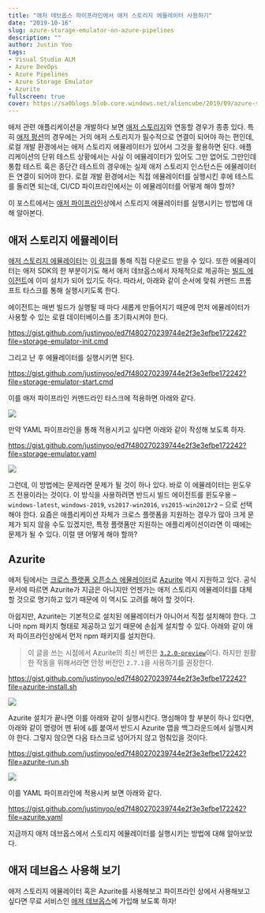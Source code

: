 ```yaml
---
title: "애저 데브옵스 파이프라인에서 애저 스토리지 에뮬레이터 사용하기"
date: "2019-10-16"
slug: azure-storage-emulator-on-azure-pipelines
description: ""
author: Justin Yoo
tags:
- Visual Studio ALM
- Azure DevOps
- Azure Pipelines
- Azure Storage Emulator
- Azurite
fullscreen: true
cover: https://sa0blogs.blob.core.windows.net/aliencube/2019/09/azure-storage-emulator-on-azure-pipelines-00.png
---
```


애저 관련 애플리케이션을 개발하다 보면 [애저 스토리지](https://azure.microsoft.com/ko-kr/services/storage/?WT.mc_id=aliencubeorg-blog-juyoo)와 연동할 경우가 종종 있다. 특히 [애저 펑션](https://azure.microsoft.com/ko-kr/services/functions/?WT.mc_id=aliencubeorg-blog-juyoo)의 경우에는 거의 애저 스토리지가 필수적으로 연결이 되어야 하는 편인데, 로컬 개발 환경에서는 애저 스토리지 에뮬레이터가 있어서 그것을 활용하면 된다. 애플리케이션의 단위 테스트 상황에서는 사실 이 에뮬레이터가 있어도 그만 없어도 그만인데 통합 테스트 혹은 종단간 테스트의 경우에는 실제 애저 스토리지 인스턴스든 에뮬레이터든 연결이 되어야 한다. 로컬 개발 환경에서는 직접 에뮬레이터를 실행시킨 후에 테스트를 돌리면 되는데, CI/CD 파이프라인에서는 이 에뮬레이터를 어떻게 해야 할까?

이 포스트에서는 [애저 파이프라인](https://azure.microsoft.com/ko-kr/services/devops/pipelines/?WT.mc_id=aliencubeorg-blog-juyoo)상에서 스토리지 에뮬레이터를 실행시키는 방법에 대해 알아본다.

## 애저 스토리지 에뮬레이터

[애저 스토리지 에뮬레이터](https://docs.microsoft.com/ko-kr/azure/storage/common/storage-use-emulator?WT.mc_id=aliencubeorg-blog-juyoo)는 [이 링크](https://go.microsoft.com/fwlink/?linkid=717179&clcid=0x409&WT.mc_id=aliencubeorg-blog-juyoo)를 통해 직접 다운로드 받을 수 있다. 또한 에뮬레이터는 애저 SDK의 한 부분이기도 해서 애저 데브옵스에서 자체적으로 제공하는 [빌드 에이전트](https://docs.microsoft.com/ko-kr/azure/devops/pipelines/agents/hosted?WT.mc_id=aliencubeorg-blog-juyoo)에 이미 설치가 되어 있기도 하다. 따라서, 아래와 같이 순서에 맞춰 커맨드 프롬프트 타스크를 통해 실행시키도록 한다.

에이전트는 매번 빌드가 실행될 때 마다 새롭게 만들어지기 때문에 먼저 에뮬레이터가 사용할 수 있는 로컬 데이터베이스를 초기화시켜야 한다.

https://gist.github.com/justinyoo/ed7f480270239744e2f3e3efbe172242?file=storage-emulator-init.cmd

그리고 난 후 에뮬레이터를 실행시키면 된다.

https://gist.github.com/justinyoo/ed7f480270239744e2f3e3efbe172242?file=storage-emulator-start.cmd

이를 애저 파이프라인 커맨드라인 타스크에 적용하면 아래와 같다.

![](https://sa0blogs.blob.core.windows.net/aliencube/2019/09/azure-storage-emulator-on-azure-pipelines-01.png)

만약 YAML 파이프라인을 통해 적용시키고 싶다면 아래와 같이 작성해 보도록 하자.

https://gist.github.com/justinyoo/ed7f480270239744e2f3e3efbe172242?file=storage-emulator.yaml

![](https://sa0blogs.blob.core.windows.net/aliencube/2019/09/that-is-easy.jpg)

그런데, 이 방법에는 문제라면 문제가 될 것이 하나 있다. 바로 이 에뮬레이터는 윈도우즈 전용이라는 것이다. 이 방식을 사용하려면 반드시 빌드 에이전트를 윈도우용 – `windows-latest`, `windows-2019`, `vs2017-win2016`, `vs2015-win2012r2` – 으로 선택해야 한다. 요즘은 애플리케이션 자체가 크로스 플랫폼을 지원하는 경우가 많아 크게 문제가 되지 않을 수도 있겠지만, 특정 플랫폼만 지원하는 애플리케이션이라면 이 때에는 문제가 될 수 있다. 이럴 땐 어떻게 해야 할까?

## Azurite

애저 팀에서는 [크로스 플랫폼 오픈소스 에뮬레이터](https://docs.microsoft.com/ko-kr/azure/storage/common/storage-use-azurite?WT.mc_id=aliencubeorg-blog-juyoo)로 [Azurite](https://github.com/azure/azurite) 역시 지원하고 있다. 공식 문서에 따르면 Azurite가 지금은 아니지만 언젠가는 애저 스토리지 에뮬레이터를 대체할 것으로 명기하고 있기 때문에 이 역시도 고려를 해야 할 것이다.

아쉽지만, Azurite는 기본적으로 설치된 에뮬레이터가 아니어서 직접 설치해야 한다. 그나마 npm 패키지 형태로 제공하고 있기 때문에 손쉽게 설치할 수 있다. 아래와 같이 애저 파이프라인상에서 먼저 npm 패키지를 설치한다.

> 이 글을 쓰는 시점에서 Azurite의 최신 버전은 [`3.2.0-preview`](https://www.npmjs.com/package/azurite)이다. 하지만 원활한 작동을 위해서라면 안정 버전인 `2.7.1`을 사용하기를 권장한다.

https://gist.github.com/justinyoo/ed7f480270239744e2f3e3efbe172242?file=azurite-install.sh

![](https://sa0blogs.blob.core.windows.net/aliencube/2019/09/azure-storage-emulator-on-azure-pipelines-02.png)

Azurite 설치가 끝나면 이를 아래와 같이 실행시킨다. 명심해야 할 부분이 하나 있다면, 아래와 같이 명령어 맨 뒤에 `&`를 붙여서 반드시 Azurite 앱을 백그라운드에서 실행시켜야 한다. 그렇지 않으면 다음 타스크로 넘어가지 않고 멈춰있을 것이다.

https://gist.github.com/justinyoo/ed7f480270239744e2f3e3efbe172242?file=azurite-run.sh

![](https://sa0blogs.blob.core.windows.net/aliencube/2019/09/azure-storage-emulator-on-azure-pipelines-03.png)

이를 YAML 파이프라인에 적용시켜 보면 아래와 같다.

https://gist.github.com/justinyoo/ed7f480270239744e2f3e3efbe172242?file=azurite.yaml

지금까지 애저 데브옵스에서 스토리지 에뮬레이터를 실행시키는 방법에 대해 알아보았다.

## 애저 데브옵스 사용해 보기

애저 스토리지 에뮬레이터 혹은 Azurite를 사용해보고 파이프라인 상에서 사용해보고 싶다면 무료 서비스인 [애저 데브옵스](https://azure.microsoft.com/ko-kr/services/devops/?WT.mc_id=devkimchicom-blog-juyoo)에 가입해 보도록 하자!
